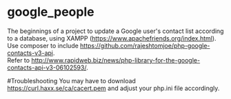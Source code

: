 # google_people
The beginnings of a project to update a Google user's contact list according to a database, using XAMPP (https://www.apachefriends.org/index.html).    
Use composer to include https://github.com/rajeshtomjoe/php-google-contacts-v3-api.  
Refer to http://www.rapidweb.biz/news/php-library-for-the-google-contacts-api-v3-06102593/.  


#Troubleshooting
You may have to download https://curl.haxx.se/ca/cacert.pem and adjust your php.ini file accordingly. 
